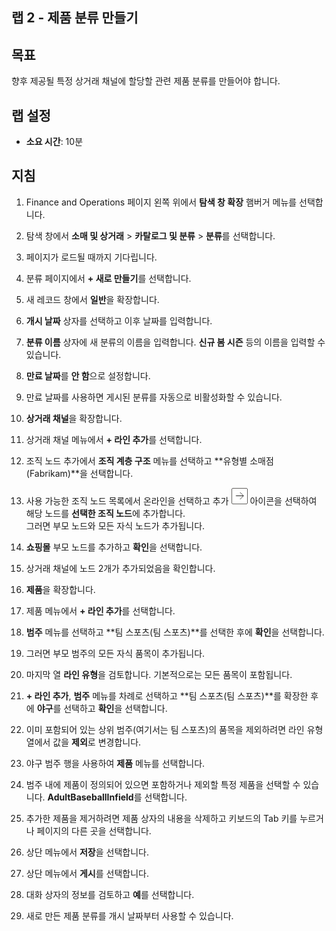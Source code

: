 ﻿---
lab:
    title: '랩 2: 제품 분류 만들기'
    module: '모듈 3: Microsoft Dynamics 365 Commerce의 기본 사항 파악'
---

## 랩 2 - 제품 분류 만들기

## 목표

향후 제공될 특정 상거래 채널에 할당할 관련 제품 분류를 만들어야 합니다.

## 랩 설정

   - **소요 시간**: 10분

## 지침

1. Finance and Operations 페이지 왼쪽 위에서 **탐색 창 확장** 햄버거 메뉴를 선택합니다.

1. 탐색 창에서 **소매 및 상거래** > **카탈로그 및 분류** > **분류**를 선택합니다.

1. 페이지가 로드될 때까지 기다립니다.

1. 분류 페이지에서 **+ 새로 만들기**를 선택합니다.

1. 새 레코드 창에서 **일반**을 확장합니다.

1. **개시 날짜** 상자를 선택하고 이후 날짜를 입력합니다.

1. **분류 이름** 상자에 새 분류의 이름을 입력합니다. **신규 봄 시즌** 등의 이름을 입력할 수 있습니다.

1. **만료 날짜**를 **안 함**으로 설정합니다.

1. 만료 날짜를 사용하면 게시된 분류를 자동으로 비활성화할 수 있습니다.

1. **상거래 채널**을 확장합니다.

1. 상거래 채널 메뉴에서 **+ 라인 추가**를 선택합니다.

1. 조직 노드 추가에서 **조직 계층 구조** 메뉴를 선택하고 **유형별 소매점(Fabrikam)**을 선택합니다.

1. 사용 가능한 조직 노드 목록에서 온라인을 선택하고 추가 ![오른쪽 화살표 아이콘](./media/d365-fo-add-org-node-icon.png) 아이콘을 선택하여 해당 노드를 **선택한 조직 노드**에 추가합니다.  
  그러면 부모 노드와 모든 자식 노드가 추가됩니다.

1. **쇼핑몰** 부모 노드를 추가하고 **확인**을 선택합니다.

1. 상거래 채널에 노드 2개가 추가되었음을 확인합니다.

1. **제품**을 확장합니다.

1. 제품 메뉴에서 **+ 라인 추가**를 선택합니다.

1. **범주** 메뉴를 선택하고 **팀 스포츠(팀 스포츠)**를 선택한 후에 **확인**을 선택합니다.

1. 그러면 부모 범주의 모든 자식 품목이 추가됩니다.

1. 마지막 열 **라인 유형**을 검토합니다. 기본적으로는 모든 품목이 포함됩니다.

1. **+ 라인 추가**, **범주** 메뉴를 차례로 선택하고 **팀 스포츠(팀 스포츠)**를 확장한 후에 **야구**를 선택하고 **확인**을 선택합니다.

1. 이미 포함되어 있는 상위 범주(여기서는 팀 스포츠)의 품목을 제외하려면 라인 유형 열에서 값을 **제외**로 변경합니다.

1. 야구 범주 행을 사용하여 **제품** 메뉴를 선택합니다.

1. 범주 내에 제품이 정의되어 있으면 포함하거나 제외할 특정 제품을 선택할 수 있습니다. **AdultBaseballInfield**를 선택합니다.

1. 추가한 제품을 제거하려면 제품 상자의 내용을 삭제하고 키보드의 Tab 키를 누르거나 페이지의 다른 곳을 선택합니다.

1. 상단 메뉴에서 **저장**을 선택합니다.

1. 상단 메뉴에서 **게시**를 선택합니다.

1. 대화 상자의 정보를 검토하고 **예**를 선택합니다.

1. 새로 만든 제품 분류를 개시 날짜부터 사용할 수 있습니다.
